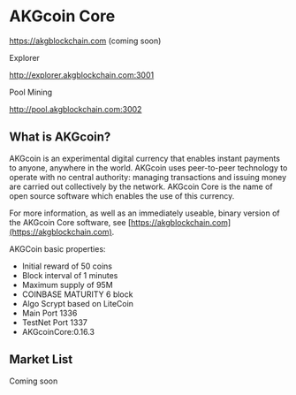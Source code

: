 AKGcoin Core
=====================================


https://akgblockchain.com (coming soon)

Explorer

http://explorer.akgblockchain.com:3001

Pool Mining

http://pool.akgblockchain.com:3002





What is AKGcoin?
----------------

AKGcoin is an experimental digital currency that enables instant payments to
anyone, anywhere in the world. AKGcoin uses peer-to-peer technology to operate
with no central authority: managing transactions and issuing money are carried
out collectively by the network. AKGcoin Core is the name of open source
software which enables the use of this currency.

For more information, as well as an immediately useable, binary version of
the AKGcoin Core software, see [https://akgblockchain.com](https://akgblockchain.com).

AKGCoin basic properties:
- Initial reward of 50 coins
- Block interval of 1 minutes
- Maximum supply of 95M 
- COINBASE MATURITY 6 block
- Algo Scrypt based on LiteCoin
- Main Port 1336
- TestNet Port 1337
- AKGcoinCore:0.16.3

Market List
-------

Coming soon



